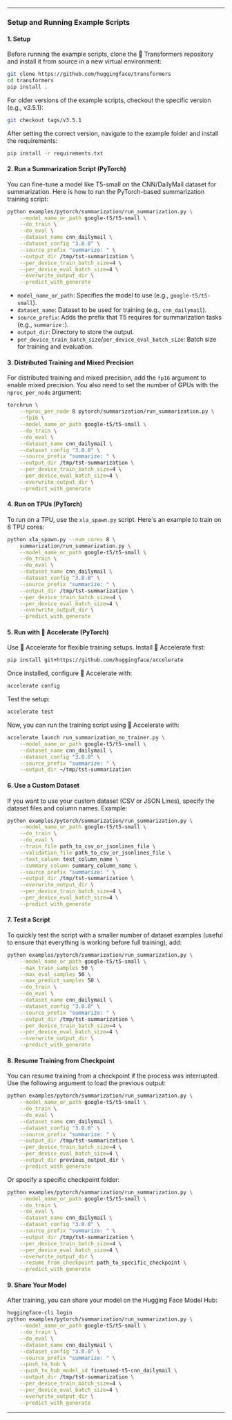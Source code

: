 
---

### Setup and Running Example Scripts

#### 1. Setup

Before running the example scripts, clone the 🤗 Transformers repository and install it from source in a new virtual environment:

```bash
git clone https://github.com/huggingface/transformers
cd transformers
pip install .
```

For older versions of the example scripts, checkout the specific version (e.g., v3.5.1):

```bash
git checkout tags/v3.5.1
```

After setting the correct version, navigate to the example folder and install the requirements:

```bash
pip install -r requirements.txt
```

#### 2. Run a Summarization Script (PyTorch)

You can fine-tune a model like T5-small on the CNN/DailyMail dataset for summarization. Here is how to run the PyTorch-based summarization training script:

```bash
python examples/pytorch/summarization/run_summarization.py \
    --model_name_or_path google-t5/t5-small \
    --do_train \
    --do_eval \
    --dataset_name cnn_dailymail \
    --dataset_config "3.0.0" \
    --source_prefix "summarize: " \
    --output_dir /tmp/tst-summarization \
    --per_device_train_batch_size=4 \
    --per_device_eval_batch_size=4 \
    --overwrite_output_dir \
    --predict_with_generate
```

- `model_name_or_path`: Specifies the model to use (e.g., `google-t5/t5-small`).
- `dataset_name`: Dataset to be used for training (e.g., `cnn_dailymail`).
- `source_prefix`: Adds the prefix that T5 requires for summarization tasks (e.g., `summarize:`).
- `output_dir`: Directory to store the output.
- `per_device_train_batch_size`/`per_device_eval_batch_size`: Batch size for training and evaluation.

#### 3. Distributed Training and Mixed Precision

For distributed training and mixed precision, add the `fp16` argument to enable mixed precision. You also need to set the number of GPUs with the `nproc_per_node` argument:

```bash
torchrun \
    --nproc_per_node 8 pytorch/summarization/run_summarization.py \
    --fp16 \
    --model_name_or_path google-t5/t5-small \
    --do_train \
    --do_eval \
    --dataset_name cnn_dailymail \
    --dataset_config "3.0.0" \
    --source_prefix "summarize: " \
    --output_dir /tmp/tst-summarization \
    --per_device_train_batch_size=4 \
    --per_device_eval_batch_size=4 \
    --overwrite_output_dir \
    --predict_with_generate
```

#### 4. Run on TPUs (PyTorch)

To run on a TPU, use the `xla_spawn.py` script. Here's an example to train on 8 TPU cores:

```bash
python xla_spawn.py --num_cores 8 \
    summarization/run_summarization.py \
    --model_name_or_path google-t5/t5-small \
    --do_train \
    --do_eval \
    --dataset_name cnn_dailymail \
    --dataset_config "3.0.0" \
    --source_prefix "summarize: " \
    --output_dir /tmp/tst-summarization \
    --per_device_train_batch_size=4 \
    --per_device_eval_batch_size=4 \
    --overwrite_output_dir \
    --predict_with_generate
```

#### 5. Run with 🤗 Accelerate (PyTorch)

Use 🤗 Accelerate for flexible training setups. Install 🤗 Accelerate first:

```bash
pip install git+https://github.com/huggingface/accelerate
```

Once installed, configure 🤗 Accelerate with:

```bash
accelerate config
```

Test the setup:

```bash
accelerate test
```

Now, you can run the training script using 🤗 Accelerate with:

```bash
accelerate launch run_summarization_no_trainer.py \
    --model_name_or_path google-t5/t5-small \
    --dataset_name cnn_dailymail \
    --dataset_config "3.0.0" \
    --source_prefix "summarize: " \
    --output_dir ~/tmp/tst-summarization
```

#### 6. Use a Custom Dataset

If you want to use your custom dataset (CSV or JSON Lines), specify the dataset files and column names. Example:

```bash
python examples/pytorch/summarization/run_summarization.py \
    --model_name_or_path google-t5/t5-small \
    --do_train \
    --do_eval \
    --train_file path_to_csv_or_jsonlines_file \
    --validation_file path_to_csv_or_jsonlines_file \
    --text_column text_column_name \
    --summary_column summary_column_name \
    --source_prefix "summarize: " \
    --output_dir /tmp/tst-summarization \
    --overwrite_output_dir \
    --per_device_train_batch_size=4 \
    --per_device_eval_batch_size=4 \
    --predict_with_generate
```

#### 7. Test a Script

To quickly test the script with a smaller number of dataset examples (useful to ensure that everything is working before full training), add:

```bash
python examples/pytorch/summarization/run_summarization.py \
    --model_name_or_path google-t5/t5-small \
    --max_train_samples 50 \
    --max_eval_samples 50 \
    --max_predict_samples 50 \
    --do_train \
    --do_eval \
    --dataset_name cnn_dailymail \
    --dataset_config "3.0.0" \
    --source_prefix "summarize: " \
    --output_dir /tmp/tst-summarization \
    --per_device_train_batch_size=4 \
    --per_device_eval_batch_size=4 \
    --overwrite_output_dir \
    --predict_with_generate
```

#### 8. Resume Training from Checkpoint

You can resume training from a checkpoint if the process was interrupted. Use the following argument to load the previous output:

```bash
python examples/pytorch/summarization/run_summarization.py \
    --model_name_or_path google-t5/t5-small \
    --do_train \
    --do_eval \
    --dataset_name cnn_dailymail \
    --dataset_config "3.0.0" \
    --source_prefix "summarize: " \
    --output_dir /tmp/tst-summarization \
    --per_device_train_batch_size=4 \
    --per_device_eval_batch_size=4 \
    --output_dir previous_output_dir \
    --predict_with_generate
```

Or specify a specific checkpoint folder:

```bash
python examples/pytorch/summarization/run_summarization.py \
    --model_name_or_path google-t5/t5-small \
    --do_train \
    --do_eval \
    --dataset_name cnn_dailymail \
    --dataset_config "3.0.0" \
    --source_prefix "summarize: " \
    --output_dir /tmp/tst-summarization \
    --per_device_train_batch_size=4 \
    --per_device_eval_batch_size=4 \
    --overwrite_output_dir \
    --resume_from_checkpoint path_to_specific_checkpoint \
    --predict_with_generate
```

#### 9. Share Your Model

After training, you can share your model on the Hugging Face Model Hub:

```bash
huggingface-cli login
python examples/pytorch/summarization/run_summarization.py \
    --model_name_or_path google-t5/t5-small \
    --do_train \
    --do_eval \
    --dataset_name cnn_dailymail \
    --dataset_config "3.0.0" \
    --source_prefix "summarize: " \
    --push_to_hub \
    --push_to_hub_model_id finetuned-t5-cnn_dailymail \
    --output_dir /tmp/tst-summarization \
    --per_device_train_batch_size=4 \
    --per_device_eval_batch_size=4 \
    --overwrite_output_dir \
    --predict_with_generate
```

---

